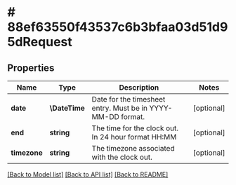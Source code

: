 # # 88ef63550f43537c6b3bfaa03d51d95dRequest

## Properties

Name | Type | Description | Notes
------------ | ------------- | ------------- | -------------
**date** | **\DateTime** | Date for the timesheet entry. Must be in YYYY-MM-DD format. | [optional]
**end** | **string** | The time for the clock out. In 24 hour format HH:MM | [optional]
**timezone** | **string** | The timezone associated with the clock out. | [optional]

[[Back to Model list]](../../README.md#models) [[Back to API list]](../../README.md#endpoints) [[Back to README]](../../README.md)
